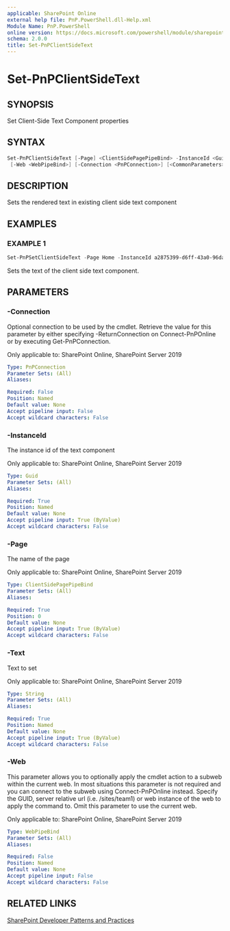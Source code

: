 ```yaml
---
applicable: SharePoint Online
external help file: PnP.PowerShell.dll-Help.xml
Module Name: PnP.PowerShell
online version: https://docs.microsoft.com/powershell/module/sharepoint-pnp/set-pnpclientsidetext
schema: 2.0.0
title: Set-PnPClientSideText
---
```


# Set-PnPClientSideText

## SYNOPSIS
Set Client-Side Text Component properties

## SYNTAX

```powershell
Set-PnPClientSideText [-Page] <ClientSidePagePipeBind> -InstanceId <Guid> -Text <String>
 [-Web <WebPipeBind>] [-Connection <PnPConnection>] [<CommonParameters>]
```

## DESCRIPTION
Sets the rendered text in existing client side text component

## EXAMPLES

### EXAMPLE 1
```powershell
Set-PnPSetClientSideText -Page Home -InstanceId a2875399-d6ff-43a0-96da-be6ae5875f82 -Text "MyText"
```

Sets the text of the client side text component.

## PARAMETERS

### -Connection
Optional connection to be used by the cmdlet. Retrieve the value for this parameter by either specifying -ReturnConnection on Connect-PnPOnline or by executing Get-PnPConnection.

Only applicable to: SharePoint Online, SharePoint Server 2019

```yaml
Type: PnPConnection
Parameter Sets: (All)
Aliases:

Required: False
Position: Named
Default value: None
Accept pipeline input: False
Accept wildcard characters: False
```

### -InstanceId
The instance id of the text component

Only applicable to: SharePoint Online, SharePoint Server 2019

```yaml
Type: Guid
Parameter Sets: (All)
Aliases:

Required: True
Position: Named
Default value: None
Accept pipeline input: True (ByValue)
Accept wildcard characters: False
```

### -Page
The name of the page

Only applicable to: SharePoint Online, SharePoint Server 2019

```yaml
Type: ClientSidePagePipeBind
Parameter Sets: (All)
Aliases:

Required: True
Position: 0
Default value: None
Accept pipeline input: True (ByValue)
Accept wildcard characters: False
```

### -Text
Text to set

Only applicable to: SharePoint Online, SharePoint Server 2019

```yaml
Type: String
Parameter Sets: (All)
Aliases:

Required: True
Position: Named
Default value: None
Accept pipeline input: True (ByValue)
Accept wildcard characters: False
```

### -Web
This parameter allows you to optionally apply the cmdlet action to a subweb within the current web. In most situations this parameter is not required and you can connect to the subweb using Connect-PnPOnline instead. Specify the GUID, server relative url (i.e. /sites/team1) or web instance of the web to apply the command to. Omit this parameter to use the current web.

Only applicable to: SharePoint Online, SharePoint Server 2019

```yaml
Type: WebPipeBind
Parameter Sets: (All)
Aliases:

Required: False
Position: Named
Default value: None
Accept pipeline input: False
Accept wildcard characters: False
```

## RELATED LINKS

[SharePoint Developer Patterns and Practices](https://aka.ms/sppnp)